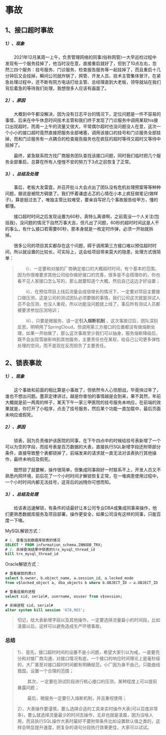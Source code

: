 # 事故

## 1、接口超时事故

##### 1）、现象

  2021年12月某周一上午，负责管理网络的同事(俗称网管)一大早巡检过程中发现有一个服务挂掉了，他当时没在意，直接重启就好了，但到了10点左右，忽然三四个服务：挂号服务、门诊服务、检查报告服务等一起挂掉了，而且重启十几分钟后又会挂掉，瞬间公司就炸锅了，网管、开发人员、技术主管集体冒汗，在紧急处理过程中，还不断有院方电话打给主管、总经理直到大老板，领导就站在我们背后着急的等待我们处理，我想很多人应该有画面了。

##### 2）、原因

  大概到中午都没解决，因为没有日志平台的情况下，定位问题是一件不容易的事情，后来在中午休息时间技术主管和我们终于发现了门诊服务中调用某软his接口出现超时，而周一上午的流量又很大，平常偶尔超时也没问题没人在意，这次一个小小的接口超时竟然直接把服务全部堵塞，调用该接口的挂号和门诊服务全部挂掉，而和门诊服务有一点耦合的检查报告服务也在疯狂的超时等待又超时又等待中挂掉了。

  最终，紧急联系院方找厂商服务团队查找该接口问题，同时我们临时把几个服务全部重启，总算在所有人惶惶不安的努力下3点之前恢复了正常。

##### 3）、总结及处理

  事后，老板大发雷霆，并召开批斗大会点出了团队没有危机处理预案等等种种问题，据说是被院方碉堡了。我们怀着谦虚忐忑的心情在小本上疯狂做笔记(做样子)，算是挺过去了，唯独主管比较难受，要亲自写好几个事故报告给甲方，懂的都懂。

  接口超时时间之后发现设置为60秒，真特么离谱啊，之前竟没一个人关注(包括我)，没问题的情况下自然万事大吉，但凡出了问题，60秒的超时时间这是人干的事么，有什么接口若需要60秒，那本身就是一枚定时炸弹，必须一开始就拆掉。

  很多公司的项目其实都存在这个问题，碍于调用第三方接口难以预估超时时间，所以就设置的比较长，可实际上，这会给项目带来莫大的隐患，处理方式很简单：

>   i）、一定要和对接的厂商确定接口的大概超时时间，有个基本的范围，因为你很难要求其他公司给你做好接口的完善，很多是不会搭理你的，你也看不见人家接口怎么写的，那么就要知道个大概，然后自己这边才好设置；
>
>   ii）、在预估项目上线后流量会成倍增长的情况下，一定要对项目主要接口做压测，这是公司的测试团队必须要做的事情，我们公司这次就是测试人员不会压测，也没人重视，所以功能没问题就上线了，事后所有测试人员都被要求参加压测培训；
>
>   iii）、只要是微服务，请一定**引入熔断机制** ，这次事故过后，团队深刻反思，明明用了SpringCloud，但调用第三方接口的位置都没有做熔断处理，如果一开始做了，那么这次事故至少我们可以抽身，服务熔断降级后，既不会出现雪崩影响到其他服务，主要责任也在某软，给自己公司更多弹性处理的空间，而不是现在反而担负了主要责任。



## 2、锁表事故

##### 1）、现象

  这个事故和前面的相比算是小事故了，但依然令人心惊胆战，毕竟快过年了，谁也不想出问题。墨菲定律讲过，越是你害怕的事情越是会到来，果不其然，年前大概就是前一两周的样子，某天下午一家三甲医院的挂号服务未响应，在前端的效果就是，你打开了小程序，点击了挂号服务，然后某个功能一直加载中，最后页面未响应或假死。

##### 2）、原因

  锁表，因为负责维护该医院的同事，在下午四点中的时候给挂号表新增了一个可以为空的字段，而挂号表是百万数据的大表，直接执行SQL新增字段还附带部分条件，直接导致整个表都锁掉了，前端发来的请求就一直无法对该表执行其他操作，最终未响应及假死。

  既然锁了就要解，操作很简单，但集成同事刚好一时联系不上，开发人员又不熟悉内网环境，前后花了一个小时时间才解锁恢复正常，在一堆病患使用过程中，一个小时时间内都无法挂号，这背后的凶残你可想而知。

##### 3）、总结及处理

  给该表迅速解锁，有条件的话最好让本公司专业DBA或集成同事来操作，他们更熟悉数据库服务及项目部署，操作更安全，如果公司没有这样的同事，只能百度一下咯。



MySQL解锁方式：



```sql
# 1. 查看当前数据库锁表的情况 
SELECT * FROM information_schema.INNODB_TRX; 
# 2. 杀掉查询结果中锁表的trx_mysql_thread_id 
kill trx_mysql_thread_id
```

Oracle解锁方式：



```sql
# 查看被锁的表ct
select b.owner, b.object_name, a.session_id, a.locked_mode
from v$locked_object a, dba_objects b where b.OBJECT_ID = a.OBJECT_ID

# 查看连接的进程
select sid, serial#, username, osuser from v$session;

# 杀掉进程 sid, serial#
alter system kill session '678,983';
```

> 切记，给大表新增字段以及其他操作，一定要选择流量最小的时间段，比如凌晨以后，这样可以避免造成生产环境事故。



### 总结

> 1）、首先，接口超时时间的设置不是小问题，希望大家引以为戒，一是要充分和对接厂商沟通，对接口情况有底，一个接口的响应时间理论上是毫秒级的，大厂甚至对接口超时时间都有明确规范，小厂因为身不由己，只能曲线救国，设置一个合理的范围；
>
>    其次，一定要在测试阶段进行核心接口的压测，某种程度上可以提前暴露问题；
>
>    最后，微服务一定要引入熔断机制，并且重视使用；
>
> 2）、大表操作要谨慎，要么选择合适的工具来实时操作大表(可以百度非常多)，要么就选择流量最少的时间去操作，无非也就是凌晨，因为没啥人用，而且执行SQL操作大表时最好不要附带条件比如设置默认值之类的，这样会明显提升速度，把复杂的语句分段执行效果更佳，大家可以试试。